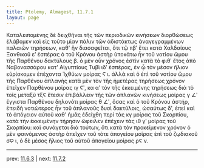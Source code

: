 ```yaml
---
title: Ptolemy, Almagest, 11.7.1
layout: page
---
```


Καταλειπομένης δὲ δειχθῆναι τῆς τῶν περιοδικῶν κινήσεων διορθώσεως ἐλάβομεν καὶ εἰς τοῦτο μίαν πάλιν τῶν ἀδιστάκτως ἀναγεγραμμένων παλαιῶν τηρήσεων, καθ' ἣν διασαφεῖται, ὅτι τῷ πβʹ ἔτει κατὰ Χαλδαίους Ξανθικοῦ εʹ ἑσπέρας ὁ τοῦ Κρόνου ἀστὴρ ὑποκάτω ἦν τοῦ νοτίου ὤμου τῆς Παρθένου δακτύλους β. ὁ μὲν οὖν χρόνος ἐστὶν κατὰ τὸ φιθʹ ἔτος ἀπὸ Ναβονασσάρου κατ' Αἰγυπτίους Τυβὶ ιδʹ ἑσπέρας, ἐν ᾧ τὸν μέσον ἥλιον εὑρίσκομεν ἐπέχοντα Ἰχθύων μοίρας Ϛ ι. ἀλλὰ καὶ ὁ ἐπὶ τοῦ νοτίου ὤμου τῆς Παρθένου ἀπλανὴς κατὰ μὲν τὸν τῆς ἡμετέρας τηρήσεως χρόνον ἐπεῖχεν Παρθένου μοίρας ιγ Ϛʹ, κα αʹ τὸν τῆς ἐκκειμένης τηρήσεως διὰ τὸ τοῖς μεταξὺ τξϚ ἔτεσιν ἐπιβάλλειν τῆς τῶν ἀπλανῶν κινήσεως μοίρας γ ∠ʹ ἔγγιστα Παρθένου δηλονότι μοίρας θ ∠ʹ, ὅσας καὶ ὁ τοῦ Κρόνου ἀστήρ, ἐπειδὴ νοτιώτερος ἦν τοῦ ἀπλανοῦς δυσὶ δακτύλοις, ὡσαύτως δ', ἐπεὶ καὶ τὸ ἀπόγειον αὐτοῦ καθ' ἡμᾶς ἐδείχθη περὶ τὰς κγ μοίρας τοῦ Σκορπίου, κατὰ τὴν ἐκκειμένην τήρησιν ὤφειλεν ἐπέχειν τὰς ιθ γʹ μοίρας τοῦ Σκορπίου: καὶ συνάγεται διὰ τούτων, ὅτι κατὰ τὸν προκείμενον χρόνον ὁ μὲν φαινόμενος ἀστὴρ ἀπεῖχεν τοῦ τότε ἀπογείου μοίρας ἐπὶ τοῦ ζῳδιακοῦ σϘ ι, ὁ δὲ μέσος ἥλιος τοῦ αὐτοῦ ἀπογείου μοίρας ρϚ ν. 

---

prev: [11.6.3](../11.6.3/) | next: [11.7.2](../11.7.2/)

